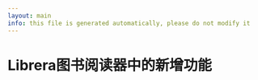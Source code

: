 ```yaml
---
layout: main
info: this file is generated automatically, please do not modify it
---
```


# Librera图书阅读器中的新增功能

    
